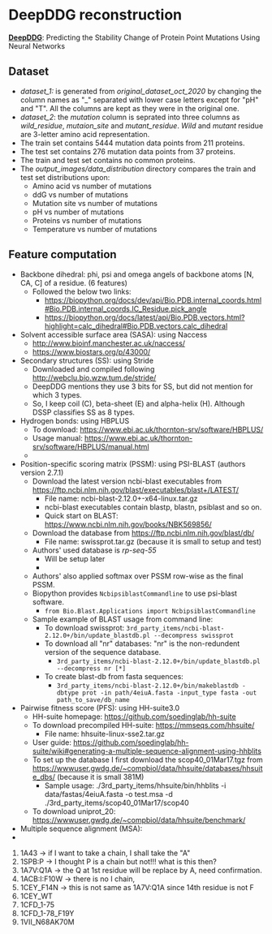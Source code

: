 # DeepDDG reconstruction

**[DeepDDG](https://pubs.acs.org/doi/10.1021/acs.jcim.8b00697)**: Predicting the Stability Change of Protein Point Mutations Using Neural Networks

## Dataset

* *dataset_1:* is generated from *original_dataset_oct_2020* by changing the column names as "_" separated with lower case letters except for "pH" and "T". All the columns are kept as they were in the original one.
* *dataset_2*: the *mutation* column is seprated into three columns as *wild_residue*, *mutaion_site* and *mutant_residue*. *Wild* and *mutant* residue are 3-letter amino acid representation.
* The train set contains 5444 mutation data points from 211 proteins.
* The test set contains 276 mutation data points from 37 proteins.
* The train and test set contains no common proteins.
* The *output_images/data_distribution* directory compares the train and test set distributions upon:
  * Amino acid vs number of mutations
  * ddG vs number of mutations
  * Mutation site vs number of mutations
  * pH vs number of mutations
  * Proteins vs number of mutations
  * Temperature vs number of mutations

## Feature computation

* Backbone dihedral: phi, psi and omega angels of backbone atoms [N, CA, C] of a residue. (6 features)
  * Followed the below two links:
    * https://biopython.org/docs/dev/api/Bio.PDB.internal_coords.html#Bio.PDB.internal_coords.IC_Residue.pick_angle
    * https://biopython.org/docs/latest/api/Bio.PDB.vectors.html?highlight=calc_dihedral#Bio.PDB.vectors.calc_dihedral
* Solvent accessible surface area (SASA): using Naccess
  * http://www.bioinf.manchester.ac.uk/naccess/
  * https://www.biostars.org/p/43000/
* Secondary structures (SS): using Stride
  * Downloaded and compiled following http://webclu.bio.wzw.tum.de/stride/
  * DeepDDG mentions they use 3 bits for SS, but did not mention for which 3 types.
  * So, I keep coil (C), beta-sheet (E) and alpha-helix (H). Although DSSP classifies SS as 8 types.
* Hydrogen bonds: using HBPLUS
  * To download: https://www.ebi.ac.uk/thornton-srv/software/HBPLUS/
  * Usage manual: https://www.ebi.ac.uk/thornton-srv/software/HBPLUS/manual.html
  *
* Position-specific scoring matrix (PSSM): using PSI-BLAST (authors version 2.7.1)
  * Download the latest version ncbi-blast executables from https://ftp.ncbi.nlm.nih.gov/blast/executables/blast+/LATEST/
    * File name: ncbi-blast-2.12.0+-x64-linux.tar.gz
    * ncbi-blast executables contain blastp, blastn, psiblast and so on.
    * Quick start on BLAST: https://www.ncbi.nlm.nih.gov/books/NBK569856/
  * Download the database from https://ftp.ncbi.nlm.nih.gov/blast/db/
    * File name: swissprot.tar.gz (because it is small to setup and test)
  * Authors' used database is *rp-seq-55*
    * Will be setup later
    *
  * Authors' also applied softmax over PSSM row-wise as the final PSSM.
  * Biopython provides `NcbipsiblastCommandline` to use psi-blast software.
    * `from Bio.Blast.Applications import NcbipsiblastCommandline`
  * Sample example of BLAST usage from command line:
    * To download swissprot: `3rd_party_items/ncbi-blast-2.12.0+/bin/update_blastdb.pl --decompress swissprot`
    * To download all "nr" databases: "nr" is the non-redundent version of the sequence database.
      * `3rd_party_items/ncbi-blast-2.12.0+/bin/update_blastdb.pl --decompress nr [*]`
    * To create blast-db from fasta sequences:
      * `3rd_party_items/ncbi-blast-2.12.0+/bin/makeblastdb -dbtype prot -in path/4eiuA.fasta -input_type fasta -out path_to_save/db_name`
* Pairwise fitness score (PFS): using HH-suite3.0
  * HH-suite homepage: https://github.com/soedinglab/hh-suite
  * To download precompiled HH-suite: https://mmseqs.com/hhsuite/
    * File name: hhsuite-linux-sse2.tar.gz
  * User guide: https://github.com/soedinglab/hh-suite/wiki#generating-a-multiple-sequence-alignment-using-hhblits
  * To set up the database I first download the scop40_01Mar17.tgz from https://wwwuser.gwdg.de/~compbiol/data/hhsuite/databases/hhsuite_dbs/ (because it is small 381M)
    * Sample usage: ./3rd_party_items/hhsuite/bin/hhblits -i data/fastas/4eiuA.fasta -o test.msa -d ./3rd_party_items/scop40_01Mar17/scop40
  * To download uniprot_20: https://wwwuser.gwdg.de/~compbiol/data/hhsuite/benchmark/
* Multiple sequence alignment (MSA):
*

1. 1A43 -> if I want to take a chain, I shall take the "A"
2. 1SPB:P -> I thought P is a chain but not!!! what is this then?
3. 1A7V:Q1A -> the Q at 1st residue will be replace by A, need confirmation.
4. 1ACB:I:F10W -> there is no I chain,
5. 1CEY_F14N -> this is not same as 1A7V:Q1A since 14th residue is not F
6. 1CEY_WT
7. 1CFD_1-75
8. 1CFD_1-78_F19Y
9. 1VII_N68AK70M
